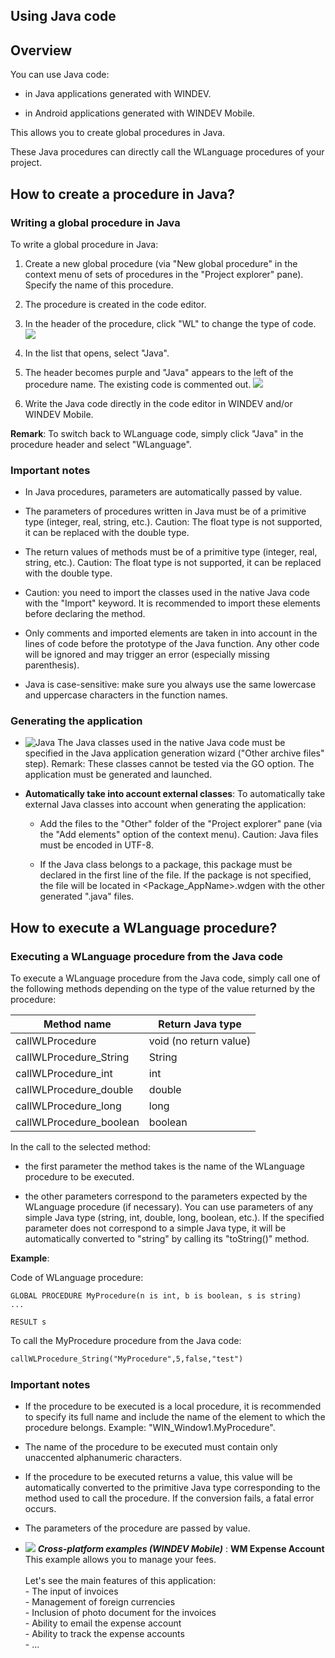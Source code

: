 
## Using Java code
			



<a name="NOTE1"></a>
<a name="NOTE1_1"></a>


## Overview
<a name="overview_ELTTEXTE000216"></a>
You can use Java code: 

- in Java applications generated with WINDEV. 

- in Android applications generated with WINDEV Mobile. 




This allows you to create global procedures in Java.

These Java procedures can directly call the WLanguage procedures of your project. 

<a name="NOTE2"></a>
<a name="NOTE2_1"></a>


## How to create a procedure in Java?
<a name="how_create_procedure_java_ELTTEXTE000240"></a>


### Writing a global procedure in Java
<a name="writing_global_procedure_java_ELTPARAGRAPHE000027"></a>

To write a global procedure in Java: 

1. Create a new global procedure (via "New global procedure" in the context menu of sets of procedures in the "Project explorer" pane). Specify the name of this procedure.

2. The procedure is created in the code editor. 

3. In the header of the procedure, click "WL" to change the type of code. 
![](https://doc.pcsoft.fr/en-US/images/image.awp?langid=3&name=android_java_natif_avant.gif&type=thumb)


4. In the list that opens, select "Java". 

5. The header becomes purple and "Java" appears to the left of the procedure name. The existing code is commented out. 
![](https://doc.pcsoft.fr/en-US/images/image.awp?langid=3&name=android_java_natif_apres.gif)


6. Write the Java code directly in the code editor in WINDEV and/or WINDEV Mobile.




**Remark**: To switch back to WLanguage code, simply click "Java" in the procedure header and select "WLanguage".
<a name="NOTE2_2"></a>


### Important notes
<a name="important_notes_ELTPARAGRAPHE000045"></a>

- In Java procedures, parameters are automatically passed by value.

- The parameters of procedures written in Java must be of a primitive type (integer, real, string, etc.). 
	Caution: The float type is not supported, it can be replaced with the double type.

- The return values of methods must be of a primitive type (integer, real, string, etc.). 
	Caution: The float type is not supported, it can be replaced with the double type.

- Caution: you need to import the classes used in the native Java code with the "Import" keyword. It is recommended to import these elements before declaring the method.

- Only comments and imported elements are taken in into account in the lines of code before the prototype of the Java function. Any other code will be ignored and may trigger an error (especially missing parenthesis). 

- Java is case-sensitive: make sure you always use the same lowercase and uppercase characters in the function names.





<a name="NOTE2_3"></a>


### Generating the application
<a name="generating_the_application_ELTPARAGRAPHE000078"></a>

- ![Java](https://doc.pcsoft.fr/ext/images/us/JAVA.png) The Java classes used in the native Java code must be specified in the Java application generation wizard ("Other archive files" step). 
	Remark: These classes cannot be tested via the GO option. The application must be generated and launched. 

- **Automatically take into account external classes**: To automatically take external Java classes into account when generating the application: 

	- Add the files to the "Other" folder of the "Project explorer" pane (via the "Add elements" option of the context menu).
			Caution: Java files must be encoded in UTF-8. 

	- If the Java class belongs to a package, this package must be declared in the first line of the file. If the package is not specified, the file will be located in &lt;Package_AppName&gt;.wdgen with the other generated ".java" files.







<a name="NOTE3"></a>
<a name="NOTE3_1"></a>




## How to execute a WLanguage procedure?
<a name="how_execute_wlanguage_procedure_ELTTEXTE000276"></a>


### Executing a WLanguage procedure from the Java code
<a name="executing_wlanguage_procedure_from_the_java_code_ELTPARAGRAPHE000110"></a>

To execute a WLanguage procedure from the Java code, simply call one of the following methods depending on the type of the value returned by the procedure:

| Method name | Return Java type |
| --- | --- |
| callWLProcedure | void (no return value) |
| callWLProcedure_String | String |
| callWLProcedure_int | int |
| callWLProcedure_double | double |
| callWLProcedure_long | long |
| callWLProcedure_boolean | boolean |



In the call to the selected method: 

- the first parameter the method takes is the name of the WLanguage procedure to be executed. 

- the other parameters correspond to the parameters expected by the WLanguage procedure (if necessary). You can use parameters of any simple Java type (string, int, double, long, boolean, etc.). If the specified parameter does not correspond to a simple Java type, it will be automatically converted to "string" by calling its "toString()" method. 




**Example**: 

Code of WLanguage procedure: 


```wl
GLOBAL PROCEDURE MyProcedure(n is int, b is boolean, s is string)
... 

RESULT s
```


To call the MyProcedure procedure from the Java code: 


```txt
callWLProcedure_String("MyProcedure",5,false,"test")
```

<a name="NOTE3_2"></a>


### Important notes
<a name="important_notes_ELTPARAGRAPHE000163"></a>

- If the procedure to be executed is a local procedure, it is recommended to specify its full name and include the name of the element to which the procedure belongs. Example: "WIN_Window1.MyProcedure". 

- The name of the procedure to be executed must contain only unaccented alphanumeric characters.

- If the procedure to be executed returns a value, this value will be automatically converted to the primitive Java type corresponding to the method used to call the procedure. If the conversion fails, a fatal error occurs.

- The parameters of the procedure are passed by value.





- ![](https://doc.pcsoft.fr/en-US/images/image.awp?langid=3&name=WMExpenseAccount.gif) ***Cross-platform examples (WINDEV Mobile)*** : **WM Expense Account** <br>This example allows you to manage your fees.<br><br>Let's see the main features of this application:<br>- The input of invoices<br>- Management of foreign currencies<br>- Inclusion of photo document for the invoices<br>- Ability to email the expense account<br>- Ability to track the expense accounts<br>- ...


